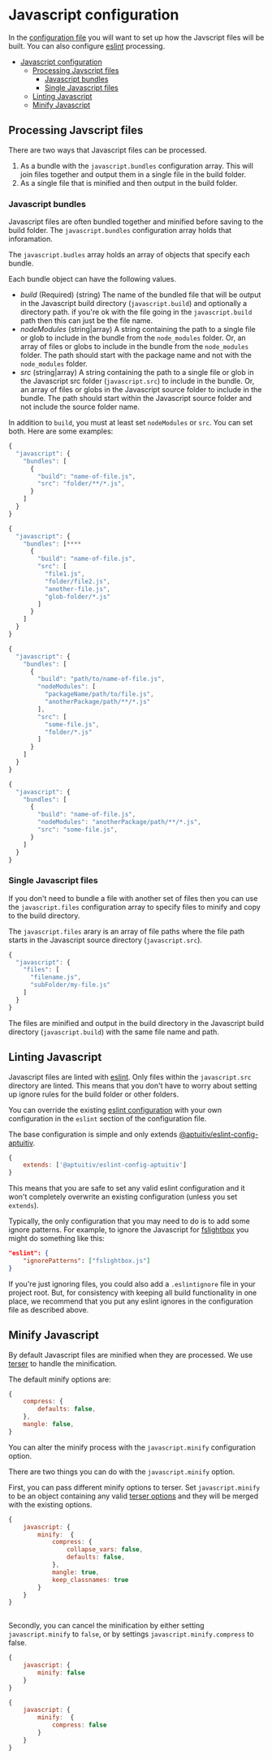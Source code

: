 # Javascript configuration

In the [configuration file](/docs/Configuration.md) you will want to set up how the Javscript files will be built. You can also configure [eslint](https://eslint.org/) processing.

- [Javascript configuration](#javascript-configuration)
  - [Processing Javscript files](#processing-javscript-files)
    - [Javascript bundles](#javascript-bundles)
    - [Single Javascript files](#single-javascript-files)
  - [Linting Javascript](#linting-javascript)
  - [Minify Javascript](#minify-javascript)

## Processing Javscript files

There are two ways that Javascript files can be processed.

1. As a bundle with the `javascript.bundles` configuration array. This will join files together and output them in a single file in the build folder.
2. As a single file that is minified and then output in the build folder.

### Javascript bundles

Javascript files are often bundled together and minified before saving to the build folder. The `javascript.bundles` configuration array holds that inforamation.

The `javascript.budles` array holds an array of objects that specify each bundle.

Each bundle object can have the following values.

- _build_ (Required) (string) The name of the bundled file that will be output in the Javascript build directory (`javascript.build`) and optionally a directory path. if you're ok with the file going in the `javascript.build` path then this can just be the file name.
- _nodeModules_ (string|array) A string containing the path to a single file or glob to include in the bundle from the `node_modules` folder. Or, an array of files or globs to include in the bundle from the `node_modules` folder. The path should start with the package name and not with the `node_modules` folder.
- _src_ (string|array) A string containing the path to a single file or glob in the Javascript src folder (`javascript.src`) to include in the bundle. Or, an array of files or globs in the Javascript source folder to include in the bundle. The path should start within the Javascript source folder and not include the source folder name.

In addition to `build`, you must at least set `nodeModules` or `src`. You can set both.
Here are some examples:

```js
{
  "javascript": {
    "bundles": [
      {
        "build": "name-of-file.js",
        "src": "folder/**/*.js",
      }
    ]
  }
}
```

```js
{
  "javascript": {
    "bundles": [****
      {
        "build": "name-of-file.js",
        "src": [
          "file1.js",
          "folder/file2.js",
          "another-file.js",
          "glob-folder/*.js"
        ]
      }
    ]
  }
}
```

```js
{
  "javascript": {
    "bundles": [
      {
        "build": "path/to/name-of-file.js",
        "nodeModules": [
          "packageName/path/to/file.js",
          "anotherPackage/path/**/*.js"
        ],
        "src": [
          "some-file.js",
          "folder/*.js"
        ]
      }
    ]
  }
}
```

```js
{
  "javascript": {
    "bundles": [
      {
        "build": "name-of-file.js",
        "nodeModules": "anotherPackage/path/**/*.js",
        "src": "some-file.js",
      }
    ]
  }
}
```

### Single Javascript files

If you don't need to bundle a file with another set of files then you can use the `javascript.files` configuration array to specify files to minify and copy to the build directory.

The `javascript.files` arary is an array of file paths where the file path starts in the Javascript source directory (`javascript.src`).

```js
{
  "javascript": {
    "files": [
      "filename.js",
      "subFolder/my-file.js"
    ]
  }
}
```

The files are minified and output in the build directory in the Javascript build directory (`javascript.build`) with the same file name and path.

## Linting Javascript

Javascript files are linted with [eslint](https://eslint.org/). Only files within the `javascript.src` directory are linted. This means that you don't have to worry about setting up ignore rules for the build folder or other folders.

You can override the existing [eslint configuration](https://eslint.org/docs/latest/use/configure/) with your own configuration in the `eslint` section of the configuration file.

The base configuration is simple and only extends [@aptuitiv/eslint-config-aptuitiv](https://github.com/aptuitiv/eslint-config-aptuitiv).

```js
{
    extends: ['@aptuitiv/eslint-config-aptuitiv']
}
```

This means that you are safe to set any valid eslint configuration and it won't completely overwrite an existing configuration (unless you set `extends`).

Typically, the only configuration that you may need to do is to add some ignore patterns. For example, to ignore the Javascript for [fslightbox](https://fslightbox.com/) you might do something like this:

```json
"eslint": {
    "ignorePatterns": ["fslightbox.js"]
}
```

If you're just ignoring files, you could also add a `.eslintignore` file in your project root. But, for consistency with keeping all build functionality in one place, we recommend that you put any eslint ignores in the configuration file as described above.

## Minify Javascript

By default Javascript files are minified when they are processed. We use [terser](https://terser.org/) to handle the minification.

The default minify options are:

```js
{
    compress: {
        defaults: false,
    },
    mangle: false,
}
```

You can alter the minify process with the `javascript.minify` configuration option.

There are two things you can do with the `javascript.minify` option.

First, you can pass different minify options to terser. Set `javascript.minify` to be an object containing any valid [terser options](https://terser.org/docs/api-reference/#minify-options) and they will be merged with the existing options.

```js
{
    javascript: {
        minify:  {
            compress: {
                collapse_vars: false,
                defaults: false,
            },
            mangle: true,
            keep_classnames: true
        }
    }
}
   
```

Secondly, you can cancel the minification by either setting `javascript.minify` to `false`, or by settings `javascript.minify.compress` to false.

```js
{
    javascript: {
        minify: false
    }
}
```

```js
{
    javascript: {
        minify:  {
            compress: false
        }
    }
}
```
